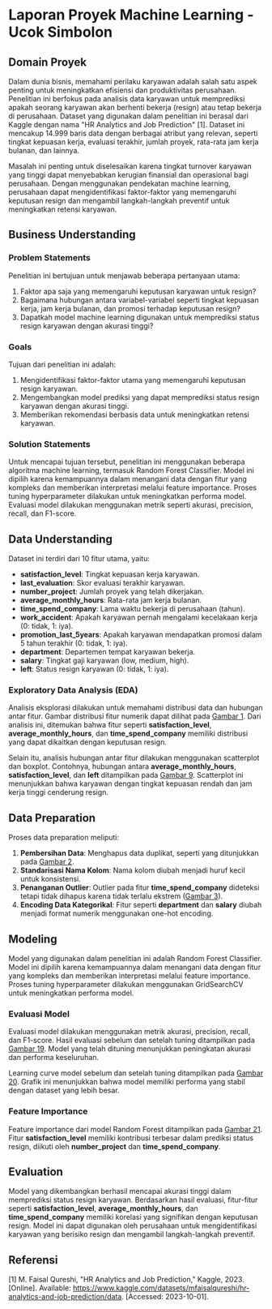 # Laporan Proyek Machine Learning - Ucok Simbolon

## Domain Proyek

Dalam dunia bisnis, memahami perilaku karyawan adalah salah satu aspek penting untuk meningkatkan efisiensi dan produktivitas perusahaan. Penelitian ini berfokus pada analisis data karyawan untuk memprediksi apakah seorang karyawan akan berhenti bekerja (resign) atau tetap bekerja di perusahaan. Dataset yang digunakan dalam penelitian ini berasal dari Kaggle dengan nama "HR Analytics and Job Prediction" [1]. Dataset ini mencakup 14.999 baris data dengan berbagai atribut yang relevan, seperti tingkat kepuasan kerja, evaluasi terakhir, jumlah proyek, rata-rata jam kerja bulanan, dan lainnya.

Masalah ini penting untuk diselesaikan karena tingkat turnover karyawan yang tinggi dapat menyebabkan kerugian finansial dan operasional bagi perusahaan. Dengan menggunakan pendekatan machine learning, perusahaan dapat mengidentifikasi faktor-faktor yang memengaruhi keputusan resign dan mengambil langkah-langkah preventif untuk meningkatkan retensi karyawan.

## Business Understanding

### Problem Statements

Penelitian ini bertujuan untuk menjawab beberapa pertanyaan utama:
1. Faktor apa saja yang memengaruhi keputusan karyawan untuk resign?
2. Bagaimana hubungan antara variabel-variabel seperti tingkat kepuasan kerja, jam kerja bulanan, dan promosi terhadap keputusan resign?
3. Dapatkah model machine learning digunakan untuk memprediksi status resign karyawan dengan akurasi tinggi?

### Goals

Tujuan dari penelitian ini adalah:
1. Mengidentifikasi faktor-faktor utama yang memengaruhi keputusan resign karyawan.
2. Mengembangkan model prediksi yang dapat memprediksi status resign karyawan dengan akurasi tinggi.
3. Memberikan rekomendasi berbasis data untuk meningkatkan retensi karyawan.

### Solution Statements

Untuk mencapai tujuan tersebut, penelitian ini menggunakan beberapa algoritma machine learning, termasuk Random Forest Classifier. Model ini dipilih karena kemampuannya dalam menangani data dengan fitur yang kompleks dan memberikan interpretasi melalui feature importance. Proses tuning hyperparameter dilakukan untuk meningkatkan performa model. Evaluasi model dilakukan menggunakan metrik seperti akurasi, precision, recall, dan F1-score.

## Data Understanding

Dataset ini terdiri dari 10 fitur utama, yaitu:
- **satisfaction_level**: Tingkat kepuasan kerja karyawan.
- **last_evaluation**: Skor evaluasi terakhir karyawan.
- **number_project**: Jumlah proyek yang telah dikerjakan.
- **average_monthly_hours**: Rata-rata jam kerja bulanan.
- **time_spend_company**: Lama waktu bekerja di perusahaan (tahun).
- **work_accident**: Apakah karyawan pernah mengalami kecelakaan kerja (0: tidak, 1: iya).
- **promotion_last_5years**: Apakah karyawan mendapatkan promosi dalam 5 tahun terakhir (0: tidak, 1: iya).
- **department**: Departemen tempat karyawan bekerja.
- **salary**: Tingkat gaji karyawan (low, medium, high).
- **left**: Status resign karyawan (0: tidak, 1: iya).

### Exploratory Data Analysis (EDA)

Analisis eksplorasi dilakukan untuk memahami distribusi data dan hubungan antar fitur. Gambar distribusi fitur numerik dapat dilihat pada [Gambar 1](img/1.png). Dari analisis ini, ditemukan bahwa fitur seperti **satisfaction_level**, **average_monthly_hours**, dan **time_spend_company** memiliki distribusi yang dapat dikaitkan dengan keputusan resign.

Selain itu, analisis hubungan antar fitur dilakukan menggunakan scatterplot dan boxplot. Contohnya, hubungan antara **average_monthly_hours**, **satisfaction_level**, dan **left** ditampilkan pada [Gambar 9](img/9.png). Scatterplot ini menunjukkan bahwa karyawan dengan tingkat kepuasan rendah dan jam kerja tinggi cenderung resign.

## Data Preparation

Proses data preparation meliputi:
1. **Pembersihan Data**: Menghapus data duplikat, seperti yang ditunjukkan pada [Gambar 2](img/2.png).
2. **Standarisasi Nama Kolom**: Nama kolom diubah menjadi huruf kecil untuk konsistensi.
3. **Penanganan Outlier**: Outlier pada fitur **time_spend_company** dideteksi tetapi tidak dihapus karena tidak terlalu ekstrem ([Gambar 3](img/3.png)).
4. **Encoding Data Kategorikal**: Fitur seperti **department** dan **salary** diubah menjadi format numerik menggunakan one-hot encoding.

## Modeling

Model yang digunakan dalam penelitian ini adalah Random Forest Classifier. Model ini dipilih karena kemampuannya dalam menangani data dengan fitur yang kompleks dan memberikan interpretasi melalui feature importance. Proses tuning hyperparameter dilakukan menggunakan GridSearchCV untuk meningkatkan performa model.

### Evaluasi Model

Evaluasi model dilakukan menggunakan metrik akurasi, precision, recall, dan F1-score. Hasil evaluasi sebelum dan setelah tuning ditampilkan pada [Gambar 19](img/19.png). Model yang telah dituning menunjukkan peningkatan akurasi dan performa keseluruhan.

Learning curve model sebelum dan setelah tuning ditampilkan pada [Gambar 20](img/20.png). Grafik ini menunjukkan bahwa model memiliki performa yang stabil dengan dataset yang lebih besar.

### Feature Importance

Feature importance dari model Random Forest ditampilkan pada [Gambar 21](img/21.png). Fitur **satisfaction_level** memiliki kontribusi terbesar dalam prediksi status resign, diikuti oleh **number_project** dan **time_spend_company**.

## Evaluation

Model yang dikembangkan berhasil mencapai akurasi tinggi dalam memprediksi status resign karyawan. Berdasarkan hasil evaluasi, fitur-fitur seperti **satisfaction_level**, **average_monthly_hours**, dan **time_spend_company** memiliki korelasi yang signifikan dengan keputusan resign. Model ini dapat digunakan oleh perusahaan untuk mengidentifikasi karyawan yang berisiko resign dan mengambil langkah-langkah preventif.

## Referensi

[1] M. Faisal Qureshi, "HR Analytics and Job Prediction," Kaggle, 2023. [Online]. Available: https://www.kaggle.com/datasets/mfaisalqureshi/hr-analytics-and-job-prediction/data. [Accessed: 2023-10-01].